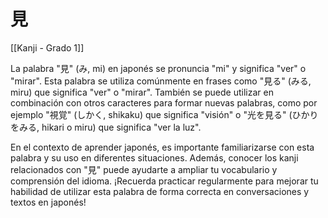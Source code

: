 # 見

[[Kanji - Grado 1]]

La palabra "見" (み, mi) en japonés se pronuncia "mi" y significa "ver" o "mirar". Esta palabra se utiliza comúnmente en frases como "見る" (みる, miru) que significa "ver" o "mirar". También se puede utilizar en combinación con otros caracteres para formar nuevas palabras, como por ejemplo "視覚" (しかく, shikaku) que significa "visión" o "光を見る" (ひかりをみる, hikari o miru) que significa "ver la luz".

En el contexto de aprender japonés, es importante familiarizarse con esta palabra y su uso en diferentes situaciones. Además, conocer los kanji relacionados con "見" puede ayudarte a ampliar tu vocabulario y comprensión del idioma. ¡Recuerda practicar regularmente para mejorar tu habilidad de utilizar esta palabra de forma correcta en conversaciones y textos en japonés!
